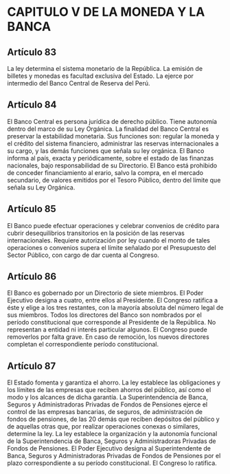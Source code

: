 # CAPITULO V DE LA MONEDA Y LA BANCA
## Artículo 83
La ley determina el sistema monetario de la República. 
La emisión de billetes y monedas es facultad exclusiva del Estado. 
La ejerce por intermedio del Banco Central de Reserva del Perú. 


## Artículo 84
El Banco Central es persona jurídica de derecho público. 
Tiene autonomía dentro del marco de su Ley Orgánica. 
La finalidad del Banco Central es preservar la estabilidad monetaria. 
Sus funciones son: regular la moneda y el crédito del sistema financiero, administrar las reservas internacionales a su cargo, y las demás funciones que señala su ley orgánica. 
El Banco informa al país, exacta y periódicamente, sobre el estado de las finanzas nacionales, bajo responsabilidad de su Directorio. 
El Banco está prohibido de conceder financiamiento al erario, salvo la compra, en el mercado secundario, de valores emitidos por el Tesoro Público, dentro del límite que señala su Ley Orgánica. 


## Artículo 85
El Banco puede efectuar operaciones y celebrar convenios de crédito para cubrir desequilibrios transitorios en la posición de las reservas internacionales. 
Requiere autorización por ley cuando el monto de tales operaciones o convenios supera el límite señalado por el Presupuesto del Sector Público, con cargo de dar cuenta al Congreso. 


## Artículo 86
El Banco es gobernado por un Directorio de siete miembros.
El Poder Ejecutivo designa a cuatro, entre ellos al Presidente. El Congreso ratifica a éste y elige a los tres restantes, con la mayoría absoluta del número legal de sus miembros. 
Todos los directores del Banco son nombrados por el período constitucional que corresponde al Presidente de la República. 
No representan a entidad ni interés particular algunos. 
El Congreso puede removerlos por falta grave. 
En caso de remoción, los nuevos directores completan el correspondiente período constitucional. 


## Artículo 87
El Estado fomenta y garantiza el ahorro. 
La ley establece las obligaciones y los límites de las empresas que reciben ahorros del público, así como el modo y los alcances de dicha garantía. 
La Superintendencia de Banca, Seguros y Administradoras Privadas de Fondos de Pensiones ejerce el control de las empresas bancarias, de seguros, de administración de fondos de pensiones, de las 20 demás que reciben depósitos del público y de aquellas otras que, por realizar operaciones conexas o similares, determine la ley. 
La ley establece la organización y la autonomía funcional de la Superintendencia de Banca, Seguros y Administradoras Privadas de Fondos de Pensiones. 
El Poder Ejecutivo designa al Superintendente de Banca, Seguros y Administradoras Privadas de Fondos de Pensiones por el plazo correspondiente a su período constitucional. 
El Congreso lo ratifica.  

